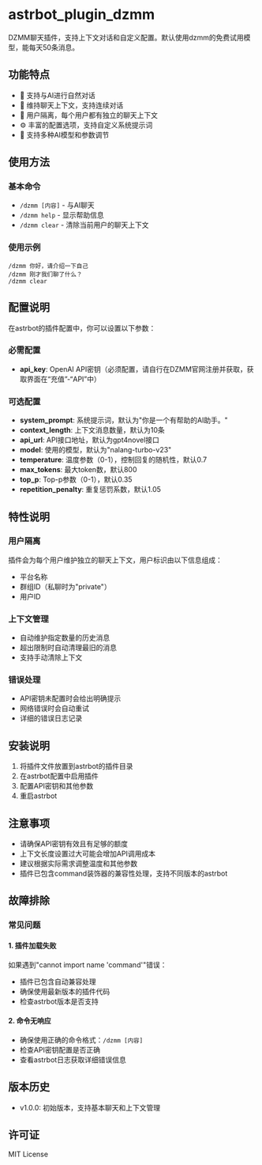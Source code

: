 # astrbot_plugin_dzmm

DZMM聊天插件，支持上下文对话和自定义配置。默认使用dzmm的免费试用模型，能每天50条消息。

## 功能特点

- 🤖 支持与AI进行自然对话
- 💬 维持聊天上下文，支持连续对话
- 👥 用户隔离，每个用户都有独立的聊天上下文
- ⚙️ 丰富的配置选项，支持自定义系统提示词
- 🔧 支持多种AI模型和参数调节

## 使用方法

### 基本命令

- `/dzmm [内容]` - 与AI聊天
- `/dzmm help` - 显示帮助信息
- `/dzmm clear` - 清除当前用户的聊天上下文

### 使用示例

```
/dzmm 你好，请介绍一下自己
/dzmm 刚才我们聊了什么？
/dzmm clear
```

## 配置说明

在astrbot的插件配置中，你可以设置以下参数：

### 必需配置

- **api_key**: OpenAI API密钥（必须配置，请自行在DZMM官网注册并获取，获取界面在“充值”-“API”中）

### 可选配置

- **system_prompt**: 系统提示词，默认为"你是一个有帮助的AI助手。"
- **context_length**: 上下文消息数量，默认为10条
- **api_url**: API接口地址，默认为gpt4novel接口
- **model**: 使用的模型，默认为"nalang-turbo-v23"
- **temperature**: 温度参数（0-1），控制回复的随机性，默认0.7
- **max_tokens**: 最大token数，默认800
- **top_p**: Top-p参数（0-1），默认0.35
- **repetition_penalty**: 重复惩罚系数，默认1.05

## 特性说明

### 用户隔离

插件会为每个用户维护独立的聊天上下文，用户标识由以下信息组成：
- 平台名称
- 群组ID（私聊时为"private"）
- 用户ID

### 上下文管理

- 自动维护指定数量的历史消息
- 超出限制时自动清理最旧的消息
- 支持手动清除上下文

### 错误处理

- API密钥未配置时会给出明确提示
- 网络错误时会自动重试
- 详细的错误日志记录

## 安装说明

1. 将插件文件放置到astrbot的插件目录
2. 在astrbot配置中启用插件
3. 配置API密钥和其他参数
4. 重启astrbot

## 注意事项

- 请确保API密钥有效且有足够的额度
- 上下文长度设置过大可能会增加API调用成本
- 建议根据实际需求调整温度和其他参数
- 插件已包含command装饰器的兼容性处理，支持不同版本的astrbot

## 故障排除

### 常见问题

#### 1. 插件加载失败
如果遇到"cannot import name 'command'"错误：
- 插件已包含自动兼容处理
- 确保使用最新版本的插件代码
- 检查astrbot版本是否支持

#### 2. 命令无响应
- 确保使用正确的命令格式：`/dzmm [内容]`
- 检查API密钥配置是否正确
- 查看astrbot日志获取详细错误信息

## 版本历史

- v1.0.0: 初始版本，支持基本聊天和上下文管理

## 许可证

MIT License
